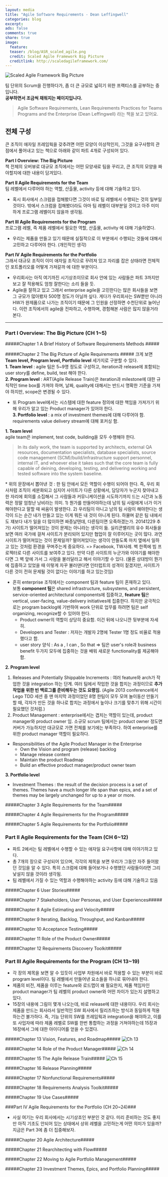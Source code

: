 ```yaml
---
layout: media
title: "Agile Software Requirements - Dean Leffingwell"
categories: blog
excerpt:
ads: false
comments: true
share: true
image:
  feature: 
  teaser: /blog/ASR_scaled_agile.png
  credit: Scaled Agile Framework Big Picture
  creditlink: http://scaledagileframework.com/
---
```


![Scaled Agile Framework Big Picture](/images/blog/ASR_scaled_agile.png)

팀 단위의 Scrum을 진행하다가, 좀 더 큰 규모로 넓히기 위한 프랙티스를 공부하는 중입니다.  
**공부하면서 조금씩 채워지는 페이지입니다.**

<blockquote> Agile Software Requirements, Lean Requirements Practices for Teams Programs and the Enterprise (Dean Leffingwell) 라는 책을 보고 있어요. </blockquote> 

## 전체 구성 ##
큰 조직이 애자일 프레임웍을 갖추려면 어떤 모양이 이상적인지, 그것을 요구사항의 관점에서 풀어내고 있는 책으로 아래와 같이 파트 4개로 구성되어 있다.  

**Part I Overview: The Big Picture**  
책 전체의 오버뷰로 대규모 조직에서는 어떤 모양새로 팀을 꾸리고, 큰 조직의 모양을 짜야할지에 대한 내용이 담겨있다.  

**Part II Agile Requirements for the Team**  
팀 레벨에서 다루어야 하는 역할, 산출물, activity 등에 대해 기술하고 있다.  
- 혹시 회사에서 스크럼을 접해봤다면 그것이 바로 팀 레벨에서 수행되는 것의 일부일 것이다. 밖에서 스크럼을 접해봤더라도 아마 팀 레벨이 대부분일 것이고 아주 미미하게 프로그램 레벨이지 않을까 생각됨.  

**Part III Agile Requirements for the Program**  
프로그램 레벨, 즉 제품 레벨에서 필요한 역할, 산출물, activity 에 대해 기술하였다.  
- 우리는 제품을 만들고 있기 때문에 실질적으로 이 부분에서 수행되는 것들에 대해서 고민하고 다루어야 한다. (개인적인 생각)  

**Part IV Agile Requirements for the Portfolio**  
그래서 대규모 조직이 이미 애자일 조직으로 꾸려져 있고 자리를 잡은 상태라면 전체적인 포트폴리오를 어떻게 가져갈까 에 대한 부분이다.  
- 우리회사는 아직 여기까진 시기상조이므로 회사 안에 있는 사람들은 파트 3까지만 보고 잘 적용해도 엄청 잘한다는 소리 들을 듯.  
- Agile을 잘하고 있고 그래서 enterprise agile을 고민한다는 많은 회사들을 보면 그 규모가 많아봤자 500명 정도가 아닐까 싶다. 게다가 우리회사는 SW뿐만 아니라 HW가 완제품으로 나가는 조직이기 때문에 그 인원을 산정하면 수천단위로 늘어난다. 이런 조직에서의 agile을 전파하고, 수행하며, 경험해본 사람은 많지 않을거라 본다.  

----------  

### Part I Overview: The Big Picture (CH 1~5) ###

#####Chapter 1 A Brief History of Software Requirements Methods  #####

#####Chapter 2 The Big Picture of Agile Requirements  #####
크게 보면 **Team level, Program level, Portfolio level** 세가지로 구분할 수 있다.  
**1. Team level** : agile 팀은 5~9명 정도로 구성하고, iteration과 release에 포함되는 user story를 define, build, test 해야 한다.  
**2. Program level** : ART(Agile Release Train)은 iteration과 milestone에 대한 규칙적인 time box를 가져야 하며, 날짜, quality에 대해서는 반드시 명확한 기준을 가져야 하지만, scope은 변경될 수 있다.  
  - 또 Program level에서는 시스템에 대한 feature 정의에 대한 책임을 가져가기 위해 우리가 알고 있는 Product manager가 있어야 한다.  
**3. Portfolio level** : a mix of investment themes에 대해 다루어야 함. requirements value delivery stream에 대해 포커싱 함.  

**1. Team level**  
agile team은 implement, test code, building을 모두 수행해야 한다.  
<blockquote> In its daily work, the team is supported by architects, external QA resources, documentation specialists, database specialists, source code management (SCM)/build/infrastructure support personnel, internal IT, and whoever else it takes such that the core team is fully capable of deining, developing, testing, and delivering working and tested software into the system baseline.</blockquote>  
* 위의 문장에서 뽑아낸 것 : 한 팀 안에서 모든 역할이 수행이 되어야 한다. 즉, 우리 회사처럼 조직이 세분화되고 심지어 사이트가 다른 상황에서, 담당자가 누군지 찾아내고 한 자리에 회의를 소집해서 그 사람들과 커뮤니케이션을 시도하기까지 드는 시간과 노동력은 정말 엄청난 낭비라는 의미.  
1) 뭔가를 만들어야하는데 남의 팀 사람에게 너가 이거 해야한다고 말할 때 싸움이 발생한다.  
2) 우리팀이 아니고 남의 팀 사람이 해야한다는 생각이 드는 순간 내가 만들고 있는 이게 뭐든 내 것이 아니게 된다. 하물며 같은 팀 내에서도 쟤보다 내가 일을 더 많이하면 짜증날텐데, 다른팀이면 오죽하겠는가.  
20141229 추가) 사이트가 떨어져있는 것이 문제는 아니라는 생각이 듦. 실리콘밸리의 유수 회사들을 보면 여러 국가에 걸쳐 사이트가 분리되어 있지만 협업이 잘 이루어지는 곳이 많다. 과연 사이트가 떨어져있는 것이 문제일까? 떨어져있다는 생각이 안들도록 마치 옆에서 일하고 있는 것처럼 환경을 꾸며주는게 중요하다. => Facebook, TW사례. 벽 한쪽에 빔 프로젝터로 다른 사이트를 보여주고 있다. 만약 다른 사이트의 누군가와 이야기를 해야한다면 그 벽 앞에 가서 그 사람을 불러달라고 해서 이야기할 수 있다. (물론 상대방이 뭔가에 집중하고 있었을 때 이렇게 자꾸 불러댄다면 인터럽트의 성격이 짙겠지만, 사이트가 다른 것이 전혀 문제될 것이 없다는 이야기를 하고 있는것임)   

* 흔히 enterprise 조직에서는 component 팀과 feature 팀이 혼재하고 있다.  
보통 **component 팀**은 shared infrastructure, subsystems, and persistent, service-oriented architectural components에 집중하고, **feature 팀**은 vertical, user-facing, value-delivery initiatives에 집중한다. 하지만 궁극적으로는 program backlog에 기반하여 work 단위로 업무를 하려면 팀은 self organizing, recognize할 수 있어야 한다.  
  - Product owner의 역할이 상당히 중요함. 이건 뒤에 나오니깐 뒷부분에 자세히.  
  - Developers and Tester : 저자는 개발자 2명에 Tester 1명 정도 비율로 적용했다고 함.  
  - user story 양식 : As a <user role>, I can <activity>, So that <Business value> => 팀은 user's role과 business benefit 두가지 모두에 집중하는 것을 배워 새로운 functionality를 제공해야 함.   
  
**2. Program level**  
1) Releases and Potentially Shippable Increments : 여러 feature와 arch가 작업한 것을 integration 하는 단계. 여러 팀에서 작업한 것을 합치는 과정이므로 **추가 작업을 위한 빈 백로그를 준비해두는 것도 요령임.** (Agile 2013 conference에서 Lego TDD 세션 중 맨 마지막 과정이었던 8명 한팀이 모두 모여 놀이동산 만들기 할 때, 각자가 만든 것을 하나로 합치는 과정에서 높이나 크기를 맞추기 위해 시간이 필요했던 것처럼.)  
2) Product Management : enterprise에서는 겹치는 역할이 있는데, product manager와 product owner 임. 소규모 scrum 팀에서는 product owner 정도면 커버가 가능하지만 대규모로 가면 전체를 보기에는 부족하다. 하여 enterprise를 위한 product manager 역할이 필요하다.  
* Responsibilities of the Agile Product Manager in the Enterprise  
  - Own the Vision and program (release) backlog  
  - Manage release content  
  - Maintain the product Roadmap  
  - Build an effective product manager/product owner team  

**3. Portfolio level**  
* Investment Themes : the result of the decision process is a set of themes. Themes have a much longer life span than epics, and a set of themes may be largely unchanged for up to a year or more.  

#####Chapter 3 Agile Requirements for the Team#####

#####Chapter 4 Agile Requirements for the Program#####

#####Chapter 5 Agile Requirements for the Portfolio#####
  



### Part II Agile Requirements for the Team (CH 6~12) ###
- 파트 2에서는 팀 레벨에서 수행할 수 있는 애자일 요구사항에 대해 이야기하고 있다.  
- 총 7개의 장으로 구성되어 있으며, 각각의 제목을 보면 우리가 그동안 자주 들어왔던 것임을 알 수 있다.  특히 스크럼에 대해 들어보거나 수행했던 사람들이라면 그리 낯설지 않을 것이라 생각됨.  
- 팀 레벨에서 가질 수 있는 역할과 수행해야하는 activity 등에 대해 기술하고 있음  

#####Chapter 6 User Stories#####

#####Chapter 7 Stakeholders, User Personas, and User Experiences#####

#####Chapter 8 Agile Estimating and Velocity#####

#####Chapter 9 Iterating, Backlog, Throughput, and Kanban#####

#####Chapter 10 Acceptance Testing#####

#####Chapter 11 Role of the Product Owner#####

#####Chapter 12 Requirements Discovery Toolkit#####



### Part III Agile Requirements for the Program  (CH 13~19) ###
- 각 장의 제목을 보면 알 수 있듯이 사업부 차원에서 바로 적용할 수 있는 부분이 바로 program level이다. 팀 레벨에서 만들어낸 요소들을 하나로 묶어내야 한다. 
- 제품의 비전, 제품을 이루는 feature와 로드맵이 왜 필요한지, 제품 책임자인 product manager가 팀 레벨의 product owner와 어떤 차이가 있는지 설명하고 있다.
- 15장의 내용에 그림이 몇개 나오는데, 바로 release에 대한 내용이다. 우리 회사는 제품을 만드는 회사라서 일반적인 SW 회사에서 릴리즈하는 방식과 동일하게 적용하는건 불가하다. 
  즉, 기능 단위의 SW를 프레임웍과 integration을 해야하고, 이를 또 사업자에 따라 제품 레벨로 SW를 한번 통합하는 과정을 거쳐야하는데 15장과 16장에서 그에 대한 아이디어를 얻을 수 있겠다. 

#####Chapter 13 Vision, Features, and Roadmap#####
![Ch 13](/images/blog/ASR_ch13.png)  

#####Chapter 14 Role of the Product Manager#####
![Ch 14](/images/blog/ASR_ch14.png)  

#####Chapter 15 The Agile Release Train#####
![Ch 15](/images/blog/ASR_ch15.png)  

#####Chapter 16 Release Planning#####

#####Chapter 17 Nonfunctional Requirements#####

#####Chapter 18 Requirements Analysis Toolkit#####

#####Chapter 19 Use Cases#####




###Part IV Agile Requirements for the Portfolio (CH 20~24)###
- 사실 여기는 우리 회사에서는 시기상조인 부분인 것 같다. 미리 준비하는 것도 좋지만 아직 기초도 안되어 있는 상태에서 상위 레벨을 고민하는게 어떤 의미가 있을까? 지금은 Part 3에 좀 더 집중해보자.  
 
#####Chapter 20 Agile Architecture#####

#####Chapter 21 Rearchitecting with Flow#####

#####Chapter 22 Moving to Agile Portfolio Management#####

#####Chapter 23 Investment Themes, Epics, and Portfolio Planning#####







